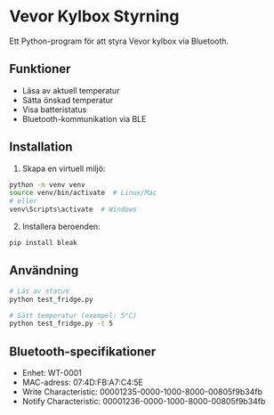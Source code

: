 # Vevor Kylbox Styrning

Ett Python-program för att styra Vevor kylbox via Bluetooth.

## Funktioner

- Läsa av aktuell temperatur
- Sätta önskad temperatur
- Visa batteristatus
- Bluetooth-kommunikation via BLE

## Installation

1. Skapa en virtuell miljö:
```bash
python -m venv venv
source venv/bin/activate  # Linux/Mac
# eller
venv\Scripts\activate  # Windows
```

2. Installera beroenden:
```bash
pip install bleak
```

## Användning

```bash
# Läs av status
python test_fridge.py

# Sätt temperatur (exempel: 5°C)
python test_fridge.py -t 5
```

## Bluetooth-specifikationer

- Enhet: WT-0001
- MAC-adress: 07:4D:FB:A7:C4:5E
- Write Characteristic: 00001235-0000-1000-8000-00805f9b34fb
- Notify Characteristic: 00001236-0000-1000-8000-00805f9b34fb 